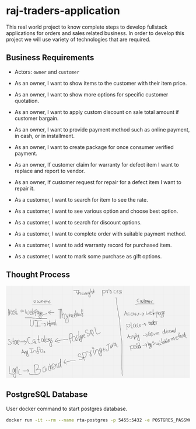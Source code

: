 # raj-traders-application

This real world project to know complete steps to develop fullstack applications for orders and sales related
business. In order to develop this project we will use variety of technologies that are required.

## Business Requirements

* Actors: `owner` and `customer`

* As an owner, I want to show items to the customer with their item price.
* As an owner, I want to show more options for specific customer quotation.
* As an owner, I want to apply custom discount on sale total amount if customer bargain.
* As an owner, I want to provide payment method such as online payment, in cash, or in installment.
* As an owner, I want to create package for once consumer verified payment.
* As an owner, If customer claim for warranty for defect item I want to replace and report to vendor.
* As an owner, If customer request for repair for a defect item I want to repair it.

* As a customer, I want to search for item to see the rate.
* As a customer, I want to see various option and choose best option.
* As a customer, I want to search for discount options.
* As a customer, I want to complete order with suitable payment method.
* As a customer, I want to add warranty record for purchased item.
* As a customer, I want to mark some purchase as gift options.

## Thought Process

![TP](thouht-process.png)

## PostgreSQL Database

User docker command to start postgres database.

```bash
docker run -it --rm --name rta-postgres -p 5455:5432 -e POSTGRES_PASSWORD=rtapostgrespw -d postgres
```
